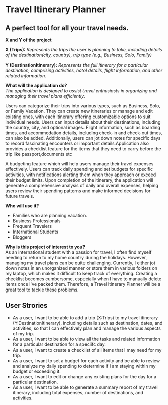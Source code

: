 # Travel Itinerary Planner

## A perfect tool for all your travel needs.

**X and Y of the project**  

**X (Trips):** *Represents the trips the user is planning to take, including details of the destination(city, country), trip type (e.g., Business, Solo, Family)*

**Y (DestinationItinerary):** *Represents the full itinerary for a particular destination, comprising activities, hotel details, flight information, and other related information.*



**What will the application do?**  
*The application is designed to assist travel enthusiasts in organizing and managing their travel plans efficiently.*

Users can categorize their trips into various types, such as Business, Solo, or Family Vacation. They can create new itineraries or manage and edit existing ones, with each itinerary offering customizable options to suit individual needs. Users can input details about their destinations, including the country, city, and optional images. Flight information, such as boarding times, and accommodation details, including check-in and check-out times, can also be added. Additionally, users can jot down notes for specific days to record fascinating encounters or important details.Application also provides a checklist feature for the items that they need to carry before the trip like passport,documents etc

A budgeting feature which will help users manage their travel expenses effectively. Users can track daily spending and set budgets for specific activities, with notifications alerting them when they approach or exceed their budget limits. Upon completion of the itinerary, the application will generate a comprehensive analysis of daily and overall expenses, helping users review their spending patterns and make informed decisions for future travels. 

**Who will use it?**
- Families who are planning vacation.
- Business Professionals
- Frequent Travelers 
- International Students 
- Bloggers

**Why is this project of interest to you?**  
As an international student with a passion for travel, I often find myself needing to return to my home country during the holidays. However, managing my travel plans can be quite challenging. Currently, I either jot down notes in an unorganized manner or store them in various folders on my laptop, which makes it difficult to keep track of everything. Creating a checklist becomes cumbersome, especially when I have to manually delete items once I've packed them. Therefore, a Travel Itinerary Planner will be a great tool to tackle these problems.

## User Strories  
- As a user, I want to be able to add a trip (X:Trips) to my travel itinerary (Y:DestinationItinerary), including details such as destination,      dates, and activities, so that I can effectively plan and manage the various aspects of my trip.
- As a user, I want to be able to view all the tasks and related information for a particular destination for a speciifc day.
- As a user, I want to create a checklist of all items that I may need for my trip.
- As a user, I want to set a budget for each activity and be able to review and analyze my daily spending to determine if I am staying within my budget or exceeding it.
- As a user, I want to edit or change any existing plans for the day for a particular destination.
- As a user, I want to be able to generate a summary report of my travel itinerary, including total expenses, number of destinations, and activities.




